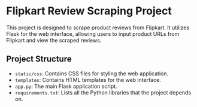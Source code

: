 # Flipkart Review Scraping Project

This project is designed to scrape product reviews from Flipkart. It utilizes Flask for the web interface, allowing users to input product URLs from Flipkart and view the scraped reviews. 

## Project Structure

- `static/css`: Contains CSS files for styling the web application.
- `templates`: Contains HTML templates for the web interface.
- `app.py`: The main Flask application script.
- `requirements.txt`: Lists all the Python libraries that the project depends on.
